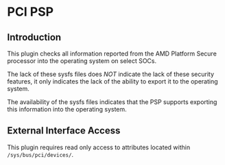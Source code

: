 # PCI PSP

## Introduction

This plugin checks all information reported from the AMD Platform Secure processor into
the operating system on select SOCs.

The lack of these sysfs files does *NOT* indicate the lack of these security features, it only
indicates the lack of the ability to export it to the operating system.

The availability of the sysfs files indicates that the PSP supports exporting this information
into the operating system.

## External Interface Access

This plugin requires read only access to attributes located within `/sys/bus/pci/devices/`.
